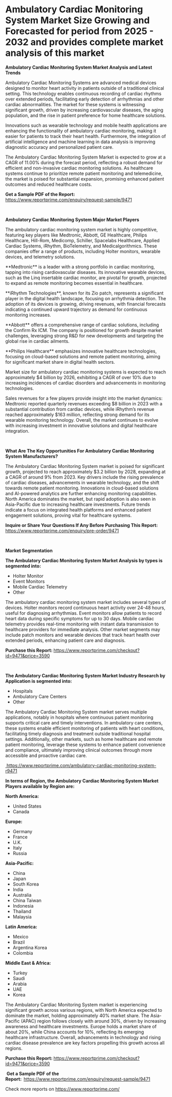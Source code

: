 <p><h1>Ambulatory Cardiac Monitoring System Market Size Growing and Forecasted for period from 2025 - 2032 and provides complete market analysis of this market</h1></p><p><strong>Ambulatory Cardiac Monitoring System Market Analysis and Latest Trends</strong></p>
<p><p>Ambulatory Cardiac Monitoring Systems are advanced medical devices designed to monitor heart activity in patients outside of a traditional clinical setting. This technology enables continuous recording of cardiac rhythms over extended periods, facilitating early detection of arrhythmias and other cardiac abnormalities. The market for these systems is witnessing significant growth, driven by increasing cardiovascular diseases, the aging population, and the rise in patient preference for home healthcare solutions. </p><p>Innovations such as wearable technology and mobile health applications are enhancing the functionality of ambulatory cardiac monitoring, making it easier for patients to track their heart health. Furthermore, the integration of artificial intelligence and machine learning in data analysis is improving diagnostic accuracy and personalized patient care. </p><p>The Ambulatory Cardiac Monitoring System Market is expected to grow at a CAGR of 11.00% during the forecast period, reflecting a robust demand for efficient and non-invasive cardiac monitoring solutions. As healthcare systems continue to prioritize remote patient monitoring and telemedicine, the market is poised for substantial expansion, promising enhanced patient outcomes and reduced healthcare costs.</p></p>
<p><strong>Get a Sample PDF of the Report:&nbsp;</strong> <a href="https://www.reportprime.com/enquiry/request-sample/9471?utm_campaign=3109&utm_medium=2&utm_source=Github&utm_content=ia&utm_term=20032025&utm_id=ambulatory-cardiac-monitoring-system">https://www.reportprime.com/enquiry/request-sample/9471</a></p>
<p>&nbsp;</p>
<p><strong>Ambulatory Cardiac Monitoring System Major Market Players</strong></p>
<p><p>The ambulatory cardiac monitoring system market is highly competitive, featuring key players like Medtronic, Abbott, GE Healthcare, Philips Healthcare, Hill-Rom, Medicomp, Schiller, Spacelabs Healthcare, Applied Cardiac Systems, iRhythm, BioTelemetry, and Medicalgorithmics. These companies offer a range of products, including Holter monitors, wearable devices, and telemetry solutions.</p><p>**Medtronic** is a leader with a strong portfolio in cardiac monitoring, tapping into rising cardiovascular diseases. Its innovative wearable devices, such as the Linq insertable cardiac monitor, are pivotal for growth, projected to expand as remote monitoring becomes essential in healthcare.</p><p>**iRhythm Technologies**, known for its Zio patch, represents a significant player in the digital health landscape, focusing on arrhythmia detection. The adoption of its devices is growing, driving revenues, with financial forecasts indicating a continued upward trajectory as demand for continuous monitoring increases.</p><p>**Abbott** offers a comprehensive range of cardiac solutions, including the Confirm Rx ICM. The company is positioned for growth despite market challenges, leveraging strong R&D for new developments and targeting the global rise in cardiac ailments.</p><p>**Philips Healthcare** emphasizes innovative healthcare technologies, focusing on cloud-based solutions and remote patient monitoring, aiming for significant market share in digital health sectors.</p><p>Market size for ambulatory cardiac monitoring systems is expected to reach approximately $4 billion by 2026, exhibiting a CAGR of over 10% due to increasing incidences of cardiac disorders and advancements in monitoring technologies.</p><p>Sales revenues for a few players provide insight into the market dynamics: Medtronic reported quarterly revenues exceeding $8 billion in 2023 with a substantial contribution from cardiac devices, while iRhythm’s revenue reached approximately $163 million, reflecting strong demand for its wearable monitoring technology. Overall, the market continues to evolve with increasing investment in innovative solutions and digital healthcare integration.</p></p>
<p>&nbsp;</p>
<p><strong>What Are The Key Opportunities For Ambulatory Cardiac Monitoring System Manufacturers?</strong></p>
<p><p>The Ambulatory Cardiac Monitoring System market is poised for significant growth, projected to reach approximately $3.2 billion by 2028, expanding at a CAGR of around 9% from 2023. Key drivers include the rising prevalence of cardiac diseases, advancements in wearable technology, and the shift towards remote patient monitoring. Innovations in cloud-based solutions and AI-powered analytics are further enhancing monitoring capabilities. North America dominates the market, but rapid adoption is also seen in Asia-Pacific due to increasing healthcare investments. Future trends indicate a focus on integrated health platforms and enhanced patient engagement solutions, proving vital for healthcare systems.</p></p>
<p><strong>Inquire or Share Your Questions If Any Before Purchasing This Report:</strong> <a href="https://www.reportprime.com/enquiry/pre-order/9471?utm_campaign=3109&utm_medium=2&utm_source=Github&utm_content=ia&utm_term=20032025&utm_id=ambulatory-cardiac-monitoring-system">https://www.reportprime.com/enquiry/pre-order/9471</a></p>
<p>&nbsp;</p>
<p><strong>Market Segmentation</strong></p>
<p><strong>The Ambulatory Cardiac Monitoring System Market Analysis by types is segmented into:</strong></p>
<p><ul><li>Holter Monitor</li><li>Event Monitors</li><li>Mobile Cardiac Telemetry</li><li>Other</li></ul></p>
<p><p>The ambulatory cardiac monitoring system market includes several types of devices. Holter monitors record continuous heart activity over 24-48 hours, useful for diagnosing arrhythmias. Event monitors allow patients to record heart data during specific symptoms for up to 30 days. Mobile cardiac telemetry provides real-time monitoring with instant data transmission to healthcare providers for immediate analysis. Other market segments may include patch monitors and wearable devices that track heart health over extended periods, enhancing patient care and diagnosis.</p></p>
<p><strong>Purchase this Report:&nbsp;</strong><a href="https://www.reportprime.com/checkout?id=9471&price=3590&utm_campaign=3109&utm_medium=2&utm_source=Github&utm_content=ia&utm_term=20032025&utm_id=ambulatory-cardiac-monitoring-system">https://www.reportprime.com/checkout?id=9471&price=3590</a></p>
<p>&nbsp;</p>
<p><strong>The Ambulatory Cardiac Monitoring System Market Industry Research by Application is segmented into:</strong></p>
<p><ul><li>Hospitals</li><li>Ambulatory Care Centers</li><li>Other</li></ul></p>
<p><p>The Ambulatory Cardiac Monitoring System market serves multiple applications, notably in hospitals where continuous patient monitoring supports critical care and timely interventions. In ambulatory care centers, these systems enable efficient monitoring of patients with heart conditions, facilitating timely diagnosis and treatment outside traditional hospital settings. Additionally, other markets, such as home healthcare and remote patient monitoring, leverage these systems to enhance patient convenience and compliance, ultimately improving clinical outcomes through more accessible and proactive cardiac care.</p></p>
<p><a href="https://www.reportprime.com/ambulatory-cardiac-monitoring-system-r9471?utm_campaign=3109&utm_medium=2&utm_source=Github&utm_content=ia&utm_term=20032025&utm_id=ambulatory-cardiac-monitoring-system">&nbsp;https://www.reportprime.com/ambulatory-cardiac-monitoring-system-r9471</a></p>
<p><strong>In terms of Region, the Ambulatory Cardiac Monitoring System Market Players available by Region are:</strong></p>
<p>
    <p> <strong> North America: </strong>
        <ul>
            <li>United States</li>
            <li>Canada</li>
        </ul>
        </p> 
    <p> <strong> Europe: </strong>
        <ul>
            <li>Germany</li>
            <li>France</li>
            <li>U.K.</li>
            <li>Italy</li>
            <li>Russia</li>
        </ul>
        </p> 
    <p> <strong> Asia-Pacific: </strong>
        <ul>
            <li>China</li>
            <li>Japan</li>
            <li>South Korea</li>
            <li>India</li>
            <li>Australia</li>
            <li>China Taiwan</li>
            <li>Indonesia</li>
            <li>Thailand</li>
            <li>Malaysia</li>
        </ul>
        </p> 
    <p> <strong> Latin America: </strong>
        <ul>
            <li>Mexico</li>
            <li>Brazil</li>
            <li>Argentina Korea</li>
            <li>Colombia</li>
        </ul>
        </p> 
    <p> <strong> Middle East & Africa: </strong>
        <ul>
            <li>Turkey</li>
            <li>Saudi</li>
            <li>Arabia</li>
            <li>UAE</li>
            <li>Korea</li>
        </ul>
    </p>
    </p>
<p><p>The Ambulatory Cardiac Monitoring System market is experiencing significant growth across various regions, with North America expected to dominate the market, holding approximately 40% market share. The Asia-Pacific (APAC) region follows closely with around 30%, driven by increasing awareness and healthcare investments. Europe holds a market share of about 20%, while China accounts for 10%, reflecting its emerging healthcare infrastructure. Overall, advancements in technology and rising cardiac disease prevalence are key factors propelling this growth across all regions.</p></p>
<p><strong>Purchase this Report: </strong><a href="https://www.reportprime.com/checkout?id=9471&price=3590&utm_campaign=3109&utm_medium=2&utm_source=Github&utm_content=ia&utm_term=20032025&utm_id=ambulatory-cardiac-monitoring-system">https://www.reportprime.com/checkout?id=9471&price=3590</a></p>
<p>&nbsp;<strong>Get a Sample PDF of the Report:&nbsp;&nbsp;</strong><a href="https://www.reportprime.com/enquiry/request-sample/9471?utm_campaign=3109&utm_medium=2&utm_source=Github&utm_content=ia&utm_term=20032025&utm_id=ambulatory-cardiac-monitoring-system">https://www.reportprime.com/enquiry/request-sample/9471</a></p>
<p><strong></strong></p>
<p>Check more reports on <a href="https://www.reportprime.com/?utm_campaign=3109&utm_medium=2&utm_source=Github&utm_content=ia&utm_term=20032025&utm_id=ambulatory-cardiac-monitoring-system">https://www.reportprime.com/</a></p>